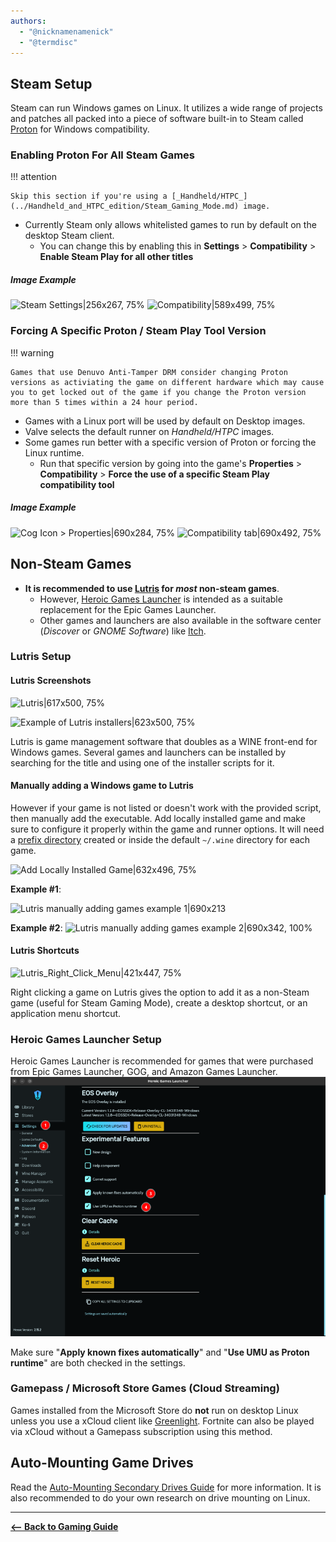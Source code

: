 ```yaml
---
authors:
  - "@nicknamenamenick"
  - "@termdisc"
---
```


<!-- ANCHOR: METADATA -->
<!--{"url_discourse": "https://universal-blue.discourse.group/docs?topic=2656", "fetched_at": "2024-09-03 16:43:09.533219+00:00"}-->
<!-- ANCHOR_END: METADATA -->

## **Steam Setup**

Steam can run Windows games on Linux. It utilizes a wide range of projects and patches all packed into a piece of software built-in to Steam called [Proton](https://github.com/ValveSoftware/Proton) for Windows compatibility.

### Enabling Proton For All Steam Games

!!! attention
    
    Skip this section if you're using a [_Handheld/HTPC_](../Handheld_and_HTPC_edition/Steam_Gaming_Mode.md) image.

- Currently Steam only allows whitelisted games to run by default on the desktop Steam client.
  - You can change this by enabling this in **Settings** > **Compatibility** > **Enable Steam Play for all other titles**

##### Image Example
![Steam Settings|256x267, 75%](../img/Steam_Setup_Settings.png)
![Compatibility|589x499, 75%](../img/Steam_Setup_Compatibility.png)

### Forcing A Specific Proton / Steam Play Tool Version

!!! warning 
    
    Games that use Denuvo Anti-Tamper DRM consider changing Proton versions as activiating the game on different hardware which may cause you to get locked out of the game if you change the Proton version more than 5 times within a 24 hour period.

- Games with a Linux port will be used by default on Desktop images.
- Valve selects the default runner on _Handheld/HTPC_ images.
- Some games run better with a specific version of Proton or forcing the Linux runtime.
  - Run that specific version by going into the game's **Properties** > **Compatibility** > **Force the use of a specific Steam Play compatibility tool**
##### Image Example
![Cog Icon > Properties|690x284, 75%](../img/Steam_Setup_Cog.png)
![Compatibility tab|690x492, 75%](../img/Steam_Setup_Compat_Tab.png)

## **Non-Steam Games**

- **It is recommended to use [Lutris](https://lutris.net/games?q=&ordering=-popularity&paginate_by=100) for _most_ non-steam games**.
  - However, [Heroic Games Launcher](https://heroicgameslauncher.com) is intended as a suitable replacement for the Epic Games Launcher.
  - Other games and launchers are also available in the software center (_Discover_ or _GNOME Software_) like [Itch](https://flathub.org/apps/io.itch.itch).

### Lutris Setup

#### Lutris Screenshots

![Lutris|617x500, 75%](../img/Lutris_Setup.png)

![Example of Lutris installers|623x500, 75%](../img/Lutris_Setup_Installers.png)

Lutris is game management software that doubles as a WINE front-end for Windows games. Several games and launchers can be installed by searching for the title and using one of the installer scripts for it.

#### Manually adding a Windows game to Lutris

However if your game is not listed or doesn't work with the provided script, then manually add the executable. Add locally installed game and make sure to configure it properly within the game and runner options.  It will need a [prefix directory](https://docs.bazzite.gg/Gaming/Managing_and_modding_games/#non-steam-games-prefix-management) created or inside the default `~/.wine` directory for each game.

![Add Locally Installed Game|632x496, 75%](../img/Lutris_Setup_Add_Local_Game.png)

**Example #1**:

![Lutris manually adding games example 1|690x213](../img/Lutris_Setup_Add_Local_Game_1.png)

**Example #2**:
![Lutris manually adding games example 2|690x342, 100%](../img/Lutris_Setup_Add_Local_Game_2.png)

#### Lutris Shortcuts

![Lutris_Right_Click_Menu|421x447, 75%](../img/Lutris_Setup_Shortcut.png)

Right clicking a game on Lutris gives the option to add it as a non-Steam game (useful for Steam Gaming Mode), create a desktop shortcut, or an application menu shortcut.

### Heroic Games Launcher Setup

Heroic Games Launcher is recommended for games that were purchased from Epic Games Launcher, GOG, and Amazon Games Launcher.
![Heroic|421x447, 75%](../img/checks.png)

Make sure "**Apply known fixes automatically**" and "**Use UMU as Proton runtime**" are both checked in the settings.

### Gamepass / Microsoft Store Games (Cloud Streaming)

Games installed from the Microsoft Store do **not** run on desktop Linux unless you use a xCloud client like [Greenlight](https://github.com/unknownskl/greenlight). Fortnite can also be played via xCloud without a Gamepass subscription using this method.

## Auto-Mounting Game Drives

Read the [Auto-Mounting Secondary Drives Guide](../Advanced/Auto-Mounting_Secondary_Drives.md) for more information. It is also recommended to do your own research on drive mounting on Linux.

<hr>

[**<-- Back to Gaming Guide**](./index.md)
